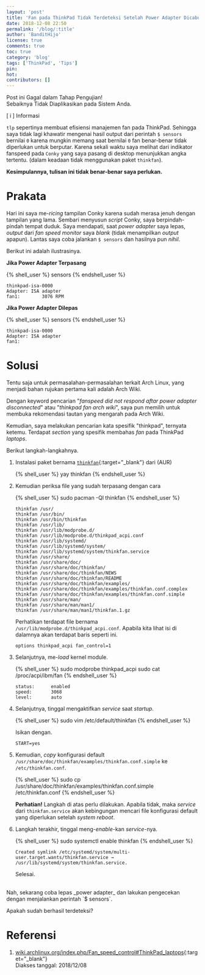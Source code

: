 ```yaml
---
layout: 'post'
title: 'Fan pada ThinkPad Tidak Terdeteksi Setelah Power Adapter Dicabut'
date: 2018-12-08 22:50
permalink: '/blog/:title'
author: 'BanditHijo'
license: true
comments: true
toc: true
category: 'blog'
tags: ['ThinkPad', 'Tips']
pin:
hot:
contributors: []
---
```


<!-- BANNER OF THE POST -->
<!-- <img class="post&#45;body&#45;img" src="{{ site.lazyload.logo_blank_banner }}" data-echo="" onerror="imgError(this);" alt="banner"> -->

<!-- OUTDATED POST -->
<p class="notif-post">Post ini Gagal dalam Tahap Pengujian!<br>
Sebaiknya Tidak Diaplikasikan pada Sistem Anda.
</p>

<!-- INFORMATION -->
<div class="blockquote-blue">
<div class="blockquote-blue-title">[ i ] Informasi</div>
<p><code>tlp</code> sepertinya membuat efisiensi manajemen fan pada ThinkPad. Sehingga saya tidak lagi khawatir mengenai hasil output dari perintah <code>$ sensors</code> bernilai <code>0</code> karena mungkin memang saat bernilai <code>0</code> fan benar-benar tidak diperlukan untuk berputar. Karena sekali waktu saya melihat dari indikator fanspeed pada <code>Conky</code> yang saya pasang di desktop menunjukkan angka tertentu. (dalam keadaan tidak menggunakan paket <code>thinkfan</code>).</p>
<p><strong>Kesimpulannya, tulisan ini tidak benar-benar saya perlukan.</strong></p>
</div>

# Prakata

Hari ini saya me-*ricing* tampilan Conky karena sudah merasa jenuh dengan tampilan yang lama. Sembari menyusun _script_ Conky, saya berpindah-pindah tempat duduk. Saya mendapati, saat _power adapter_ saya lepas, _output_ dari _fan speed monitor_ saya _blank_ (tidak menampilkan _output_ apapun). Lantas saya coba jalankan `$ sensors` dan hasilnya pun _nihil_.

Berikut ini adalah ilustrasinya.

**Jika Power Adapter Terpasang**

{% shell_user %}
sensors
{% endshell_user %}

```
thinkpad-isa-0000
Adapter: ISA adapter
fan1:        3076 RPM
```

**Jika Power Adapter Dilepas**

{% shell_user %}
sensors
{% endshell_user %}

```
thinkpad-isa-0000
Adapter: ISA adapter
fan1:
```

# Solusi

Tentu saja untuk permasalahan-permasalahan terkait Arch Linux, yang menjadi bahan rujukan pertama kali adalah Arch Wiki.

Dengan keyword pencarian "_fanspeed did not respond aftar power adapter disconnected_" atau "_thinkpad fan arch wiki_", saya pun memilih untuk membuka rekomendasi tautan yang mengarah pada Arch Wiki.

Kemudian, saya melakukan pencarian kata spesifik "thinkpad", ternyata ketemu. Terdapat _section_ yang spesifik membahas _fan_ pada ThinkPad _laptops_.

Berikut langkah-langkahnya.

1. Instalasi paket bernama [`thinkfan`](https://aur.archlinux.org/packages/thinkfan/){:target="_blank"} dari (AUR)

   {% shell_user %}
yay thinkfan
{% endshell_user %}

2. Kemudian periksa file yang sudah terpasang dengan cara

   {% shell_user %}
sudo pacman -Ql thinkfan
{% endshell_user %}

   ```
   thinkfan /usr/
   thinkfan /usr/bin/
   thinkfan /usr/bin/thinkfan
   thinkfan /usr/lib/
   thinkfan /usr/lib/modprobe.d/
   thinkfan /usr/lib/modprobe.d/thinkpad_acpi.conf
   thinkfan /usr/lib/systemd/
   thinkfan /usr/lib/systemd/system/
   thinkfan /usr/lib/systemd/system/thinkfan.service
   thinkfan /usr/share/
   thinkfan /usr/share/doc/
   thinkfan /usr/share/doc/thinkfan/
   thinkfan /usr/share/doc/thinkfan/NEWS
   thinkfan /usr/share/doc/thinkfan/README
   thinkfan /usr/share/doc/thinkfan/examples/
   thinkfan /usr/share/doc/thinkfan/examples/thinkfan.conf.complex
   thinkfan /usr/share/doc/thinkfan/examples/thinkfan.conf.simple
   thinkfan /usr/share/man/
   thinkfan /usr/share/man/man1/
   thinkfan /usr/share/man/man1/thinkfan.1.gz
   ```

   Perhatikan terdapat file bernama `/usr/lib/modprobe.d/thinkpad_acpi.conf`.
   Apabila kita lihat isi di dalamnya akan terdapat baris seperti ini.

   ```
   options thinkpad_acpi fan_control=1
   ```

3. Selanjutnya, me-*load* kernel module.

   {% shell_user %}
sudo modprobe thinkpad_acpi
sudo cat /proc/acpi/ibm/fan
{% endshell_user %}

   ```
   status:		enabled
   speed:		3068
   level:		auto
   ```

4. Selanjutnya, tinggal mengaktifkan _service_ saat _startup_.

   {% shell_user %}
sudo vim /etc/default/thinkfan
{% endshell_user %}

   Isikan dengan.

   ```
   START=yes
   ```

5. Kemudian, _copy_ konfigurasi default `/usr/share/doc/thinkfan/examples/thinkfan.conf.simple` ke `/etc/thinkfan.conf`.

   {% shell_user %}
sudo cp /usr/share/doc/thinkfan/examples/thinkfan.conf.simple /etc/thinkfan.conf
{% endshell_user %}

   **Perhatian!** Langkah di atas perlu dilakukan. Apabila tidak, maka _service_ dari `thinkfan.service` akan kebingungan mencari file konfigurasi default yang diperlukan setelah _system reboot_.

6. Langkah terakhir, tinggal meng-*enable*-kan *service*-nya.

   {% shell_user %}
sudo systemctl enable thinkfan
{% endshell_user %}

   ```
   Created symlink /etc/systemd/system/multi-user.target.wants/thinkfan.service → /usr/lib/systemd/system/thinkfan.service.
   ```

   Selesai.

<br>
Nah, sekarang coba lepas _power adapter_ dan lakukan pengecekan dengan menjalankan perintah `$ sensors`.

Apakah sudah berhasil terdeteksi?



# Referensi

1. [wiki.archlinux.org/index.php/Fan_speed_control#ThinkPad_laptops](https://wiki.archlinux.org/index.php/Fan_speed_control#ThinkPad_laptops){:target="_blank"}
<br>Diakses tanggal: 2018/12/08
